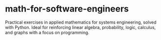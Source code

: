 # math-for-software-engineers
Practical exercises in applied mathematics for systems engineering, solved with Python. Ideal for reinforcing linear algebra, probability, logic, calculus, and graphs with a focus on programming.
